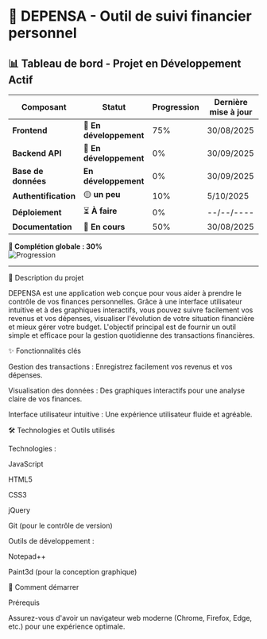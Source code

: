 
# 🌟 DEPENSA - Outil de suivi financier personnel

## 📊 Tableau de bord - Projet en Développement Actif

| Composant | Statut | Progression | Dernière mise à jour |
|-----------|--------|-------------|---------------------|
| **Frontend** | 🔄 **En développement** | 75% | 30/08/2025 |
| **Backend API** | 🔄 **En développement** | 0% | 30/09/2025 |
| **Base de données** | **En développement** | 0% | 30/09/2025 |
| **Authentification** | 🟡 **un peu** | 10% | 5/10/2025 |
| **Déploiement** | ⏳ **À faire** | 0% | --/--/---- |
| **Documentation** | 🔄 **En cours** | 50% | 30/08/2025 |

**🎯 Complétion globale : 30%**  
![Progression](https://progress-bar.dev/30)

---


📝 Description du projet

DEPENSA est une application web conçue pour vous aider à prendre le contrôle de vos finances personnelles. Grâce à une interface utilisateur intuitive et à des graphiques interactifs, vous pouvez suivre facilement vos revenus et vos dépenses, visualiser l'évolution de votre situation financière et mieux gérer votre budget.
L'objectif principal est de fournir un outil simple et efficace pour la gestion quotidienne des transactions financières.

✨ Fonctionnalités clés

Gestion des transactions : Enregistrez facilement vos revenus et vos dépenses.

Visualisation des données : Des graphiques interactifs pour une analyse claire de vos finances.

Interface utilisateur intuitive : Une expérience utilisateur fluide et agréable.

🛠️ Technologies et Outils utilisés

Technologies :

JavaScript

HTML5

CSS3

jQuery

Git (pour le contrôle de version)

Outils de développement :

Notepad++

Paint3d (pour la conception graphique)

🚀 Comment démarrer

Prérequis

Assurez-vous d'avoir un navigateur web moderne (Chrome, Firefox, Edge, etc.) pour une expérience optimale.

